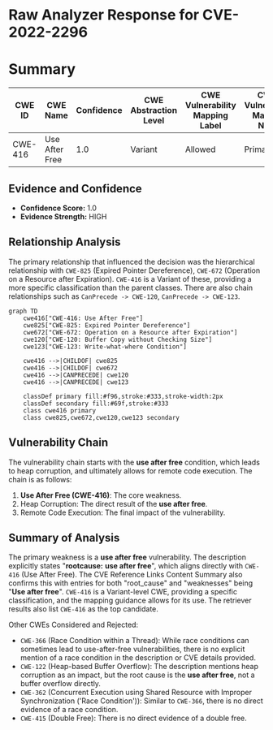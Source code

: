 # Raw Analyzer Response for CVE-2022-2296

# Summary
| CWE ID | CWE Name | Confidence | CWE Abstraction Level | CWE Vulnerability Mapping Label | CWE-Vulnerability Mapping Notes |
|---|---|---|---|---|---|
| CWE-416 | Use After Free | 1.0 | Variant | Allowed | Primary CWE |

## Evidence and Confidence

*   **Confidence Score:** 1.0
*   **Evidence Strength:** HIGH

## Relationship Analysis
The primary relationship that influenced the decision was the hierarchical relationship with `CWE-825` (Expired Pointer Dereference), `CWE-672` (Operation on a Resource after Expiration). `CWE-416` is a Variant of these, providing a more specific classification than the parent classes. There are also chain relationships such as `CanPrecede -> CWE-120`, `CanPrecede -> CWE-123`.

```mermaid
graph TD
    cwe416["CWE-416: Use After Free"]
    cwe825["CWE-825: Expired Pointer Dereference"]
    cwe672["CWE-672: Operation on a Resource after Expiration"]
    cwe120["CWE-120: Buffer Copy without Checking Size"]
    cwe123["CWE-123: Write-what-where Condition"]
    
    cwe416 -->|CHILDOF| cwe825
    cwe416 -->|CHILDOF| cwe672
    cwe416 -->|CANPRECEDE| cwe120
    cwe416 -->|CANPRECEDE| cwe123
    
    classDef primary fill:#f96,stroke:#333,stroke-width:2px
    classDef secondary fill:#69f,stroke:#333
    class cwe416 primary
    class cwe825,cwe672,cwe120,cwe123 secondary
```

## Vulnerability Chain
The vulnerability chain starts with the **use after free** condition, which leads to heap corruption, and ultimately allows for remote code execution. The chain is as follows:
1.  **Use After Free (CWE-416)**: The core weakness.
2.  Heap Corruption: The direct result of the **use after free**.
3.  Remote Code Execution: The final impact of the vulnerability.

## Summary of Analysis
The primary weakness is a **use after free** vulnerability. The description explicitly states "**rootcause:** **use after free**", which aligns directly with `CWE-416` (Use After Free). The CVE Reference Links Content Summary also confirms this with entries for both "root\_cause" and "weaknesses" being "**Use after free**". `CWE-416` is a Variant-level CWE, providing a specific classification, and the mapping guidance allows for its use. The retriever results also list `CWE-416` as the top candidate.

Other CWEs Considered and Rejected:
*   `CWE-366` (Race Condition within a Thread): While race conditions can sometimes lead to use-after-free vulnerabilities, there is no explicit mention of a race condition in the description or CVE details provided.
*   `CWE-122` (Heap-based Buffer Overflow): The description mentions heap corruption as an impact, but the root cause is the **use after free**, not a buffer overflow directly.
*   `CWE-362` (Concurrent Execution using Shared Resource with Improper Synchronization ('Race Condition')): Similar to `CWE-366`, there is no direct evidence of a race condition.
*    `CWE-415` (Double Free): There is no direct evidence of a double free.